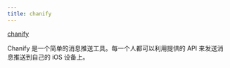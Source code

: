 ```yaml
---
title: chanify
---
```


[chanify](https://github.com/chanify/chanify)

Chanify 是一个简单的消息推送工具。每一个人都可以利用提供的 API 来发送消息推送到自己的 iOS 设备上。
